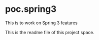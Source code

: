 poc.spring3
===========

This is to work on Spring 3 features

This is the readme file of this project space.
